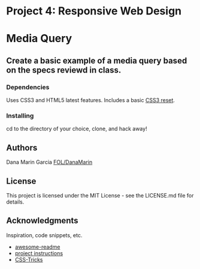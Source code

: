 # Project 4: Responsive Web Design

# Media Query

## Create a basic example of a media query based on the specs reviewd in class. 

### Dependencies

Uses CSS3 and HTML5 latest features. Includes a basic [CSS3 reset](https://meyerweb.com/eric/tools/css/reset/).


### Installing

cd to the directory of your choice, clone, and hack away!

## Authors

Dana Marin Garcia
[FOL/DanaMarin](https://www.fanshaweonline.ca/d2l/lp/profile/profile_edit.d2l?ou=29533)

## License

This project is licensed under the MIT License - see the LICENSE.md file for details.

## Acknowledgments

Inspiration, code snippets, etc.
* [awesome-readme](https://github.com/matiassingers/awesome-readme)
* [project instructions](https://www.fanshaweonline.ca/d2l/le/content/947337/viewContent/7082221/View)
* [CSS-Tricks](https://css-tricks.com/snippets/css/a-guide-to-flexbox/)